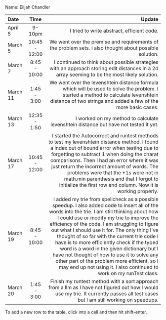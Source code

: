Name: Elijah Chandler

| Date     |     Time      |                                                                                                                                                                                                                                                                                                                                                                                                                                                                                                                                                                                                            Update |
|:---------|:-------------:|------------------------------------------------------------------------------------------------------------------------------------------------------------------------------------------------------------------------------------------------------------------------------------------------------------------------------------------------------------------------------------------------------------------------------------------------------------------------------------------------------------------------------------------------------------------------------------------------------------------:|
| April 5  |    9-10pm     |                                                                                                                                                                                                                                                                                                                                                                                                                                                                                                                                                                        I tried to write abstract, efficient code. |
| March 5  | 10:45 - 12:00 |                                                                                                                                                                                                                                                                                                                                                                                                                                                                                                            We went over the premise and requirements of the problem sets. I also thought about possible solution. |
| March 7  | 8:45 - 10:00  |                                                                                                                                                                                                                                                                                                                                                                                                                                                                      I continued to think about possible strategies with an approach storing edit distances in a 2d array seeming to be the most likely solution. |
| March 11 |  1:45 - 3:00  |                                                                                                                                                                                                                                                                                                                                                                                                               We went over the levenshtein distance formula which will be used to solve the problem. I started a method to calculate levenshtein distance of two strings and added a few of the more basic cases. |
| March 13 | 12:35 - 1:50  |                                                                                                                                                                                                                                                                                                                                                                                                                                                                                                                               I worked on my method to calculate levenshtein distance but have not tested it yet. |
| March 17 | 10:45 - 12:00 |                                                                                                                                                                        I started the Autocorrect and runtest methods to test my levenshtein distance method. I found a index out of bound error when testing due to forgetting to subtract 1 when doing the charat comparisons. Then I had an error where it was just return the incorrect amount of words. The problems were that the +1s were not in math.min parenthesis and that I forgot to initialize the first row and column. Now it is working properly. |
| March 19 | 8:45 - 10:00  | I added my trie from spellcheck as a possible speedup. I also added code to insert all of the words into the trie. I am still thinking about how I could use or modify my trie to improve the efficiency of the code. I am struggling to figure out what I should use it for. The only thing I've thought of so far with the current trie code I have is to more efficiently check if the typed word is a word in the given dictionary but I have not thought of how to use it to solve any other part of the problem more efficient, so I may end up not using it. I also continued to work on my runTest class. |
| March 20 |  1:45 - 3:00  |                                                                                                                                                                                                                                                                                                                                                                                                                                Finish my runtest method with a sort approach from a llm as I have not figured out how I would use my trie. It currently passes all test cases but I am still working on speedups. |


To add a new row to the table, click into a cell and then hit shift-enter.